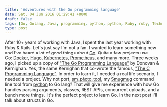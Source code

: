 ```yaml
---
title: 'Adventures with the Go programming language'
date: Sat, 04 Jun 2016 01:29:41 +0000
draft: false
tags: [Go, Golang, Java, programming, python, python, Ruby, ruby, Technology]
type: post
---
```


After 10+ years of working with Java, I spent the last year working with Ruby & Rails. Let's just say I'm not a fan. I wanted to learn something new and I've heard a lot of good things about [Go](https://golang.org/). Quite a few projects use Go: [Docker](https://github.com/docker/docker), [Hugo](https://github.com/spf13/hugo), [Kubernetes](https://github.com/kubernetes/kubernetes), [Prometheus](https://github.com/prometheus/prometheus), and many more. Three weeks ago, I picked up a copy of ["The Go Programming Language"](http://www.amazon.com/Programming-Language-Addison-Wesley-Professional-Computing/dp/0134190440?ie=UTF8&psc=1&redirect=true&ref_=oh_aui_detailpage_o05_s00) by Donovan & Kernighan. Yes, the same Kernighan that co-wrote the famous, ["The C Programming Language"](http://www.amazon.com/Programming-Language-Brian-W-Kernighan/dp/0131103628?ie=UTF8&*Version*=1&*entries*=0). In order to learn it, I needed a real life scenario, I needed a project. Why not port, [sm\_photo\_tool](https://github.com/jmrodri/sm-photo-tool), my [Smugmug](https://www.smugmug.com/) command line tool from [python](https://www.python.org/) to Go lang? That will give me experience with how Go handles parsing arguments, classes, REST APIs, concurrent uploads, and a bunch more things.  It's the perfect project to learn Go. In the next post I'll talk about structs in Go.